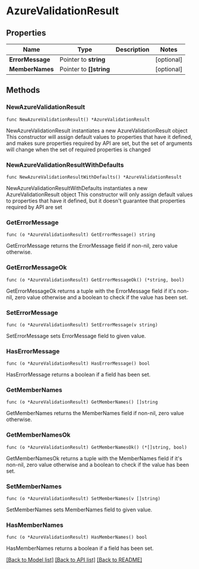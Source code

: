 # AzureValidationResult

## Properties

Name | Type | Description | Notes
------------ | ------------- | ------------- | -------------
**ErrorMessage** | Pointer to **string** |  | [optional] 
**MemberNames** | Pointer to **[]string** |  | [optional] 

## Methods

### NewAzureValidationResult

`func NewAzureValidationResult() *AzureValidationResult`

NewAzureValidationResult instantiates a new AzureValidationResult object
This constructor will assign default values to properties that have it defined,
and makes sure properties required by API are set, but the set of arguments
will change when the set of required properties is changed

### NewAzureValidationResultWithDefaults

`func NewAzureValidationResultWithDefaults() *AzureValidationResult`

NewAzureValidationResultWithDefaults instantiates a new AzureValidationResult object
This constructor will only assign default values to properties that have it defined,
but it doesn't guarantee that properties required by API are set

### GetErrorMessage

`func (o *AzureValidationResult) GetErrorMessage() string`

GetErrorMessage returns the ErrorMessage field if non-nil, zero value otherwise.

### GetErrorMessageOk

`func (o *AzureValidationResult) GetErrorMessageOk() (*string, bool)`

GetErrorMessageOk returns a tuple with the ErrorMessage field if it's non-nil, zero value otherwise
and a boolean to check if the value has been set.

### SetErrorMessage

`func (o *AzureValidationResult) SetErrorMessage(v string)`

SetErrorMessage sets ErrorMessage field to given value.

### HasErrorMessage

`func (o *AzureValidationResult) HasErrorMessage() bool`

HasErrorMessage returns a boolean if a field has been set.

### GetMemberNames

`func (o *AzureValidationResult) GetMemberNames() []string`

GetMemberNames returns the MemberNames field if non-nil, zero value otherwise.

### GetMemberNamesOk

`func (o *AzureValidationResult) GetMemberNamesOk() (*[]string, bool)`

GetMemberNamesOk returns a tuple with the MemberNames field if it's non-nil, zero value otherwise
and a boolean to check if the value has been set.

### SetMemberNames

`func (o *AzureValidationResult) SetMemberNames(v []string)`

SetMemberNames sets MemberNames field to given value.

### HasMemberNames

`func (o *AzureValidationResult) HasMemberNames() bool`

HasMemberNames returns a boolean if a field has been set.


[[Back to Model list]](../README.md#documentation-for-models) [[Back to API list]](../README.md#documentation-for-api-endpoints) [[Back to README]](../README.md)


